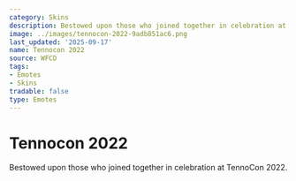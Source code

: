 ```yaml
---
category: Skins
description: Bestowed upon those who joined together in celebration at TennoCon 2022.
image: ../images/tennocon-2022-9adb851ac6.png
last_updated: '2025-09-17'
name: Tennocon 2022
source: WFCD
tags:
- Emotes
- Skins
tradable: false
type: Emotes
---
```


# Tennocon 2022

Bestowed upon those who joined together in celebration at TennoCon 2022.

